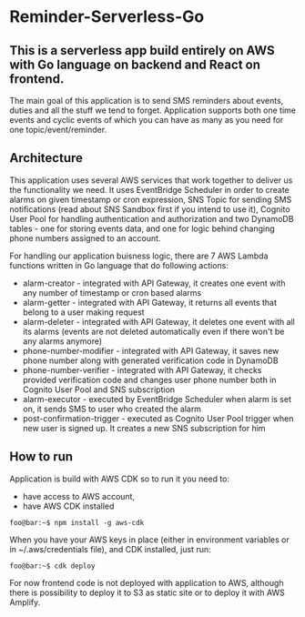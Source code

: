 # Reminder-Serverless-Go

## This is a serverless app build entirely on AWS with Go language on backend and React on frontend.

The main goal of this application is to send SMS reminders about events, duties and all the stuff we tend to forget. Application supports both one time events and cyclic events of which you can have as many as you need for one topic/event/reminder.

## Architecture

This application uses several AWS services that work together to deliver us the functionality we need. It uses EventBridge Scheduler in order to create alarms on given timestamp or cron expression, SNS Topic for sending SMS notifications (read about SNS Sandbox first if you intend to use it), Cognito User Pool for handling authentication and authorization and two DynamoDB tables - one for storing events data, and one for logic behind changing phone numbers assigned to an account.

For handling our application buisness logic, there are 7 AWS Lambda functions written in Go language that do following actions:
- alarm-creator - integrated with API Gateway, it creates one event with any number of timestamp or cron based alarms
- alarm-getter - integrated with API Gateway, it returns all events that belong to a user making request
- alarm-deleter - integrated with API Gateway, it deletes one event with all its alarms (events are not deleted automatically even if there won't be any alarms anymore)
- phone-number-modifier - integrated with API Gateway, it saves new phone number along with generated verification code in DynamoDB
- phone-number-verifier - integrated with API Gateway, it checks provided verification code and changes user phone number both in Cognito User Pool and SNS subscription
- alarm-executor - executed by EventBridge Scheduler when alarm is set on, it sends SMS to user who created the alarm
- post-confirmation-trigger - executed as Cognito User Pool trigger when new user is signed up. It creates a new SNS subscription for him

## How to run

Application is build with AWS CDK so to run it you need to:
- have access to AWS account,
- have AWS CDK installed
```console
foo@bar:~$ npm install -g aws-cdk
```

When you have your AWS keys in place (either in environment variables or in ~/.aws/credentials file), and CDK installed, just run:
```console
foo@bar:~$ cdk deploy
```

For now frontend code is not deployed with application to AWS, although there is possibility to deploy it to S3 as static site or to deploy it with AWS Amplify.
